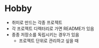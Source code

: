 # Hobby
- 취미로 만드는 각종 프로젝트
- 각 프로젝트 디렉터리로 가면 README가 있음
- 종종 저장소를 독립시키는 경우가 있음
  - 프로젝트 단위로 관리하고 싶을 때
